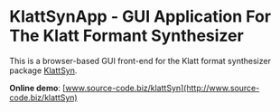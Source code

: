 # KlattSynApp - GUI Application For The Klatt Formant Synthesizer

This is a browser-based GUI front-end for the Klatt format synthesizer package [KlattSyn](github.com/chdh/klatt-syn).

**Online demo**: [www.source-code.biz/klattSyn](http://www.source-code.biz/klattSyn)

